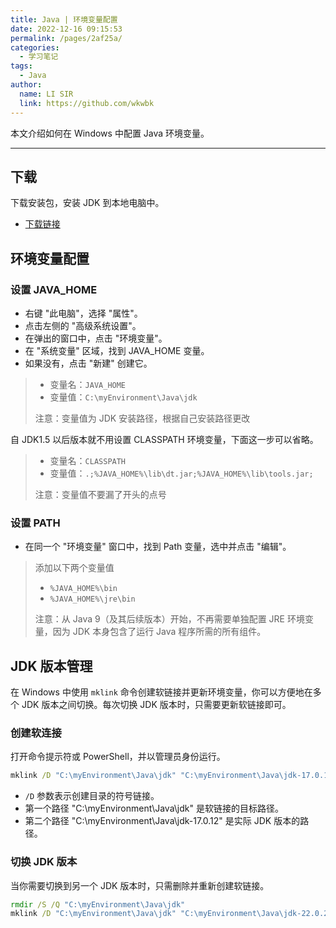 ```yaml
---
title: Java | 环境变量配置
date: 2022-12-16 09:15:53
permalink: /pages/2af25a/
categories: 
  - 学习笔记
tags: 
  - Java
author: 
  name: LI SIR
  link: https://github.com/wkwbk
---
```

本文介绍如何在 Windows 中配置 Java 环境变量。

<!-- more -->

---

## 下载

下载安装包，安装 JDK 到本地电脑中。

- [下载链接](https://cloud.lisir.me/Teambition/软件/编程类/Java)

## 环境变量配置

### 设置 JAVA_HOME

- 右键 "此电脑"，选择 "属性"。
- 点击左侧的 "高级系统设置"。
- 在弹出的窗口中，点击 "环境变量"。
- 在 "系统变量" 区域，找到 JAVA_HOME 变量。
- 如果没有，点击 "新建" 创建它。

> - 变量名：`JAVA_HOME`
> - 变量值：`C:\myEnvironment\Java\jdk`
>
> 注意：变量值为 JDK 安装路径，根据自己安装路径更改

自 JDK1.5 以后版本就不用设置 CLASSPATH 环境变量，下面这一步可以省略。

> - 变量名：`CLASSPATH`
> - 变量值：`.;%JAVA_HOME%\lib\dt.jar;%JAVA_HOME%\lib\tools.jar;`
>
> 注意：变量值不要漏了开头的点号

### 设置 PATH

- 在同一个 "环境变量" 窗口中，找到 Path 变量，选中并点击 "编辑"。

> 添加以下两个变量值
>
> - `%JAVA_HOME%\bin`
> - `%JAVA_HOME%\jre\bin`
>
> 注意：从 Java 9（及其后续版本）开始，不再需要单独配置 JRE 环境变量，因为 JDK 本身包含了运行 Java 程序所需的所有组件。

## JDK 版本管理

在 Windows 中使用 `mklink` 命令创建软链接并更新环境变量，你可以方便地在多个 JDK 版本之间切换。每次切换 JDK 版本时，只需要更新软链接即可。

### 创建软连接

打开命令提示符或 PowerShell，并以管理员身份运行。

```cmd
mklink /D "C:\myEnvironment\Java\jdk" "C:\myEnvironment\Java\jdk-17.0.12"
```

- `/D` 参数表示创建目录的符号链接。
- 第一个路径 "C:\myEnvironment\Java\jdk" 是软链接的目标路径。
- 第二个路径 "C:\myEnvironment\Java\jdk-17.0.12" 是实际 JDK 版本的路径。

### 切换 JDK 版本

当你需要切换到另一个 JDK 版本时，只需删除并重新创建软链接。

```cmd
rmdir /S /Q "C:\myEnvironment\Java\jdk"
mklink /D "C:\myEnvironment\Java\jdk" "C:\myEnvironment\Java\jdk-22.0.2"
```
